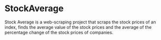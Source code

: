 # StockAverage
Stock Average is a web-scraping project that scraps the stock prices of an index, finds the average value of the stock prices and the average of the percentage change of the stock prices of companies.

